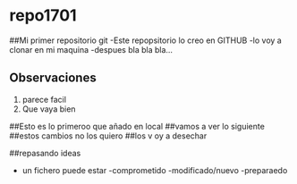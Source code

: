 # repo1701

##Mi primer repositorio git
-Este repopsitorio lo creo en GITHUB
-lo voy a clonar en mi maquina
-despues bla bla bla...

 ## Observaciones
  1. parece facil
  2.  Que vaya bien
  
 ##Esto es lo primeroo que añado en local
 ##vamos a ver lo siguiente
 ##estos cambios no los quiero 
 ##los v oy a desechar
 
 ##repasando ideas
 - un fichero puede estar
  -comprometido
  -modificado/nuevo
  -preparaedo
 